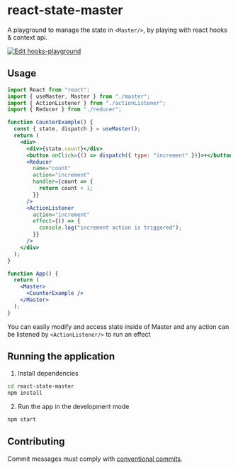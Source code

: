 # react-state-master

A playground to manage the state in  `<Master/>`, by playing with react hooks & context api. 

[![Edit hooks-playground](https://codesandbox.io/static/img/play-codesandbox.svg)](https://codesandbox.io/s/hooks-playground-eoi1c?fontsize=14)

## Usage
```jsx
import React from "react";
import { useMaster, Master } from "./master";
import { ActionListener } from "./actionListener";
import { Reducer } from "./reducer";

function CounterExample() {
  const { state, dispatch } = useMaster();
  return (
    <div>
      <div>{state.count}</div>
      <button onClick={() => dispatch({ type: "increment" })}>+</button>
      <Reducer
        name="count"
        action="increment"
        handler={count => {
          return count + 1;
        }}
      />
      <ActionListener
        action="increment"
        effect={() => {
          console.log("increment action is triggered");
        }}
      />
    </div>
  );
}

function App() {
  return (
    <Master>
      <CounterExample />
    </Master>
  );
}

```
You can easily modify and access state inside of Master and any action can be listened by  `<ActionListener/>` to run an effect

## Running the application

1. Install dependencies

```sh
cd react-state-master
npm install
```

2. Run the app in the development mode

```sh
npm start
```

## Contributing

Commit messages must comply with [conventional commits](https://www.conventionalcommits.org).
